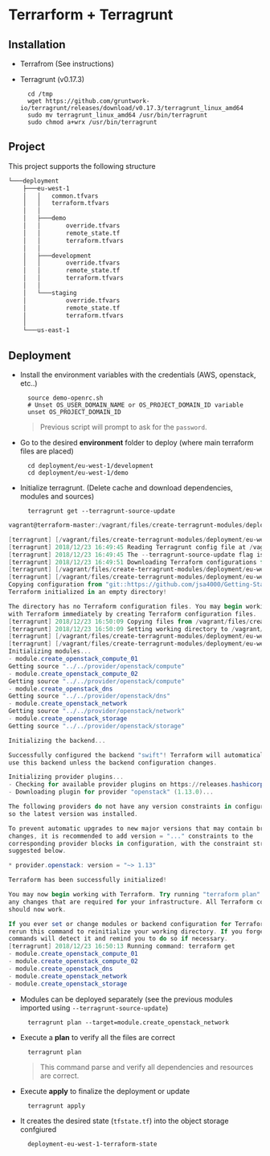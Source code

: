 # Terrarform + Terragrunt

## Installation

- Terrafrom (See instructions)

- Terragrunt (v0.17.3)

        cd /tmp
        wget https://github.com/gruntwork-io/terragrunt/releases/download/v0.17.3/terragrunt_linux_amd64
        sudo mv terragrunt_linux_amd64 /usr/bin/terragrunt
        sudo chmod a+wrx /usr/bin/terragrunt

## Project

This project supports the following structure

```txt
└───deployment
    ├───eu-west-1
    │   │   common.tfvars
    │   │   terraform.tfvars
    │   │
    │   ├───demo
    │   │       override.tfvars
    │   │       remote_state.tf
    │   │       terraform.tfvars
    │   │
    │   ├───development
    │   │       override.tfvars
    │   │       remote_state.tf
    │   │       terraform.tfvars
    │   │
    │   └───staging
    │           override.tfvars
    │           remote_state.tf
    │           terraform.tfvars
    │
    └───us-east-1
```

## Deployment

- Install the environment variables with the credentials (AWS, openstack, etc..)

        source demo-openrc.sh
        # Unset OS_USER_DOMAIN_NAME or OS_PROJECT_DOMAIN_ID variable
        unset OS_PROJECT_DOMAIN_ID

   > Previous script will prompt to ask for the ``password``.

- Go to the desired **environment** folder to deploy (where main terraform files are placed)

        cd deployment/eu-west-1/development
        cd deployment/eu-west-1/demo

- Initialize terragrunt. (Delete cache and download dependencies, modules and sources)
  
        terragrunt get --terragrunt-source-update

```powershell
vagrant@terraform-master:/vagrant/files/create-terragrunt-modules/deployment/eu-west-1/development$ terragrunt get --terragrunt-source-update

[terragrunt] [/vagrant/files/create-terragrunt-modules/deployment/eu-west-1/development] 2018/12/23 16:49:45 Running command: terraform --version
[terragrunt] 2018/12/23 16:49:45 Reading Terragrunt config file at /vagrant/files/create-terragrunt-modules/deployment/eu-west-1/development/terraform.tfvars
[terragrunt] 2018/12/23 16:49:45 The --terragrunt-source-update flag is set, so deleting the temporary folder /vagrant/files/create-terragrunt-modules/deployment/eu-west-1/development/.terragrunt-cache/PAPxAtQfq57DKbyP3qDJbjDaB-8/MK85byGxFr6VrceQTaiGHr8nncw before downloading source.
[terragrunt] 2018/12/23 16:49:51 Downloading Terraform configurations from git::https://github.com/jsa4000/Getting-Started-Microservices.git into /vagrant/files/create-terragrunt-modules/deployment/eu-west-1/development/.terragrunt-cache/PAPxAtQfq57DKbyP3qDJbjDaB-8/MK85byGxFr6VrceQTaiGHr8nncw using terraform init
[terragrunt] [/vagrant/files/create-terragrunt-modules/deployment/eu-west-1/development] 2018/12/23 16:49:51 Initializing remote state for the swift backend
[terragrunt] [/vagrant/files/create-terragrunt-modules/deployment/eu-west-1/development] 2018/12/23 16:49:51 Running command: terraform init -backend-config=container=deployment-eu-west-1-terraform-state -backend-config=key=development/terraform.tfstate -lock-timeout=10m -get=false -get-plugins=false -backend=false -from-module=git::https://github.com/jsa4000/Getting-Started-Microservices.git -no-color /vagrant/files/create-terragrunt-modules/deployment/eu-west-1/development/.terragrunt-cache/PAPxAtQfq57DKbyP3qDJbjDaB-8/MK85byGxFr6VrceQTaiGHr8nncw
Copying configuration from "git::https://github.com/jsa4000/Getting-Started-Microservices.git"...
Terraform initialized in an empty directory!

The directory has no Terraform configuration files. You may begin working
with Terraform immediately by creating Terraform configuration files.
[terragrunt] 2018/12/23 16:50:09 Copying files from /vagrant/files/create-terragrunt-modules/deployment/eu-west-1/development into /vagrant/files/create-terragrunt-modules/deployment/eu-west-1/development/.terragrunt-cache/PAPxAtQfq57DKbyP3qDJbjDaB-8/MK85byGxFr6VrceQTaiGHr8nncw/devops/Terraform/examples/create-terraform-modules/module/shared/openstack
[terragrunt] 2018/12/23 16:50:09 Setting working directory to /vagrant/files/create-terragrunt-modules/deployment/eu-west-1/development/.terragrunt-cache/PAPxAtQfq57DKbyP3qDJbjDaB-8/MK85byGxFr6VrceQTaiGHr8nncw/devops/Terraform/examples/create-terraform-modules/module/shared/openstack
[terragrunt] [/vagrant/files/create-terragrunt-modules/deployment/eu-west-1/development] 2018/12/23 16:50:09 Initializing remote state for the swift backend
[terragrunt] [/vagrant/files/create-terragrunt-modules/deployment/eu-west-1/development] 2018/12/23 16:50:09 Running command: terraform init -backend-config=container=deployment-eu-west-1-terraform-state -backend-config=key=development/terraform.tfstate -lock-timeout=10m
Initializing modules...
- module.create_openstack_compute_01
Getting source "../../provider/openstack/compute"
- module.create_openstack_compute_02
Getting source "../../provider/openstack/compute"
- module.create_openstack_dns
Getting source "../../provider/openstack/dns"
- module.create_openstack_network
Getting source "../../provider/openstack/network"
- module.create_openstack_storage
Getting source "../../provider/openstack/storage"

Initializing the backend...

Successfully configured the backend "swift"! Terraform will automatically
use this backend unless the backend configuration changes.

Initializing provider plugins...
- Checking for available provider plugins on https://releases.hashicorp.com...
- Downloading plugin for provider "openstack" (1.13.0)...

The following providers do not have any version constraints in configuration,
so the latest version was installed.

To prevent automatic upgrades to new major versions that may contain breaking
changes, it is recommended to add version = "..." constraints to the
corresponding provider blocks in configuration, with the constraint strings
suggested below.

* provider.openstack: version = "~> 1.13"

Terraform has been successfully initialized!

You may now begin working with Terraform. Try running "terraform plan" to see
any changes that are required for your infrastructure. All Terraform commands
should now work.

If you ever set or change modules or backend configuration for Terraform,
rerun this command to reinitialize your working directory. If you forget, other
commands will detect it and remind you to do so if necessary.
[terragrunt] 2018/12/23 16:50:13 Running command: terraform get
- module.create_openstack_compute_01
- module.create_openstack_compute_02
- module.create_openstack_dns
- module.create_openstack_network
- module.create_openstack_storage
```

- Modules can be deployed separately (see the previous modules imported using ``--terragrunt-source-update``)

        terragrunt plan --target=module.create_openstack_network

- Execute a **plan** to verify all the files are correct
  
        terragrunt plan

    > This command parse and verify all dependencies and resources are correct.
  
- Execute **apply** to finalize the deployment or update
  
        terragrunt apply

- It creates the desired state (``tfstate.tf``) into the object storage confgiured

        deployment-eu-west-1-terraform-state